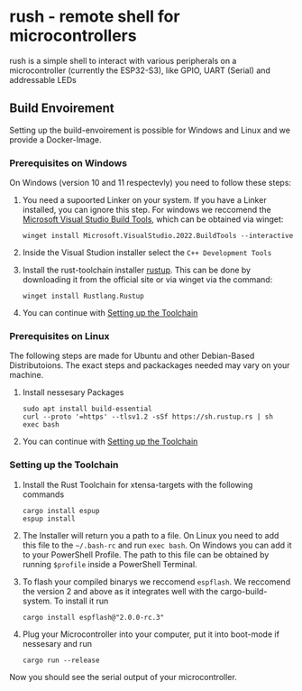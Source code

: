 # rush - remote shell for microcontrollers
rush is a simple shell to interact with various peripherals on a microcontroller (currently the ESP32-S3), like GPIO, UART (Serial) and addressable LEDs

## Build Envoirement
Setting up the build-envoirement is possible for Windows and Linux and we provide a Docker-Image.


### Prerequisites on Windows
On Windows (version 10 and 11 respectevly) you need to follow these steps:
1. You need a supoorted Linker on your system. If you have a Linker installed, you can ignore this step. For windows we reccomend the [Microsoft Visual Studio Build Tools](), which can be obtained via winget:
   ```
   winget install Microsoft.VisualStudio.2022.BuildTools --interactive
   ```

2. Inside the Visual Studion installer select the `C++ Development Tools`

3. Install the rust-toolchain installer [rustup](https://rustup.rs/). This can be done by downloading it from the official site or via winget via the command:
    ```
    winget install Rustlang.Rustup
    ```

4. You can continue with [Setting up the Toolchain](#setting-up-the-toolchain)

### Prerequisites on Linux
The following steps are made for Ubuntu and other Debian-Based Distributoions. The exact steps and packackages needed may vary on your machine.
1. Install nessesary Packages
    ```
    sudo apt install build-essential
    curl --proto '=https' --tlsv1.2 -sSf https://sh.rustup.rs | sh
    exec bash
    ```

2. You can continue with [Setting up the Toolchain](#setting-up-the-toolchain)

### Setting up the Toolchain
1. Install the Rust Toolchain for xtensa-targets with the following commands
    ```
    cargo install espup
    espup install
    ```
2. The Installer will return you a path to a file. On Linux you need to add this file to the `~/.bash-rc` and run `exec bash`. On Windows you can add it to your PowerShell Profile. The path to this file can be obtained by running `$profile` inside a PowerShell Terminal.

3. To flash your compiled binarys we reccomend `espflash`. We reccomend the version 2 and above as it integrates well with the cargo-build-system. To install it run
    ```
    cargo install espflash@"2.0.0-rc.3"
    ```
4. Plug your Microcontroller into your computer, put it into boot-mode if nessesary and run 
    ```
    cargo run --release
    ```

Now you should see the serial output of your microcontroller.
